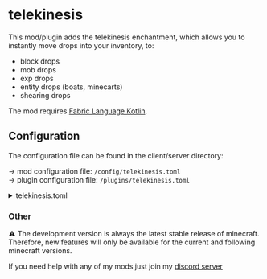 # telekinesis

This mod/plugin adds the telekinesis enchantment, which allows you to instantly move drops into your inventory, to:

- block drops
- mob drops
- exp drops
- entity drops (boats, minecarts)
- shearing drops

The mod requires [Fabric Language Kotlin](https://github.com/fabricmc/fabric-language-kotlin).

## Configuration

The configuration file can be found in the client/server directory:

-> mod configuration file: `/config/telekinesis.toml`
<br>
-> plugin configuration file: `/plugins/telekinesis.toml`

<details>
<summary>telekinesis.toml</summary>

```toml
onByDefault = false # should telekinesis work without the enchantment?
onlyOnSneak = false # should telekinesis only work while sneaking?
enchantment = true # should the telekinesis enchantment be enabled?
blockDrops = true # should telekinesis work for block drops?
shearingDrops = true # should telekinesis work for shearing drops?
mobDrops = true # should telekinesis work for mob drops?
entityDrops = true # should telekinesis work for entity drops (boats, minecarts)?
expDrops = true # should telekinesis work for exp drops?
```

</details>

### Other
⚠️ The development version is always the latest stable release of minecraft. 
Therefore, new features will only be available for the current and following minecraft versions.

If you need help with any of my mods just join my [discord server](https://nyon.dev/discord)
